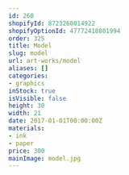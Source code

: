 ```yaml
---
id: 260
shopifyId: 8723260014922
shopifyOptionId: 47772418801994
order: 325
title: Model
slug: model
url: art-works/model
aliases: []
categories:
- graphics
inStock: true
isVisible: false
height: 30
width: 21
date: 2017-01-01T00:00:00Z
materials:
- ink
- paper
price: 300
mainImage: model.jpg
---
```

